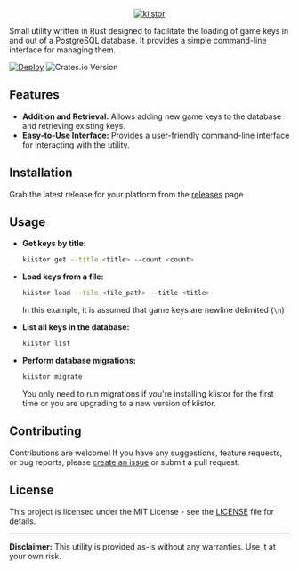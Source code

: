 <p align="center">
  <a href="https://github.com/tatupesonen/kiistor">
    <picture>
      <source media="(prefers-color-scheme: dark)" srcset="https://github.com/tatupesonen/kiistor/assets/7150217/89625127-4602-4bff-9186-3c5b8417f305">
      <img src="https://github.com/tatupesonen/kiistor/assets/7150217/89625127-4602-4bff-9186-3c5b8417f305" alt="kiistor" />
    </picture>
  </a>


Small utility written in Rust designed to facilitate the loading of game keys in and out of a PostgreSQL database. It provides a simple command-line interface for managing them.
</p>

[![Deploy](https://github.com/tatupesonen/kiistor/actions/workflows/release.yml/badge.svg)](https://github.com/tatupesonen/kiistor/actions/workflows/release.yml)
![Crates.io Version](https://img.shields.io/crates/v/kiistor)

## Features
- **Addition and Retrieval:** Allows adding new game keys to the database and retrieving existing keys.
- **Easy-to-Use Interface:** Provides a user-friendly command-line interface for interacting with the utility.

## Installation
Grab the latest release for your platform from the [releases](https://github.com/tatupesonen/kiistor/releases/latest) page

## Usage

- **Get keys by title:**

  ```bash
  kiistor get --title <title> --count <count>
  ```

- **Load keys from a file:**

  ```bash
  kiistor load --file <file_path> --title <title>
  ```
  In this example, it is assumed that game keys are newline delimited (`\n`)

- **List all keys in the database:**

  ```bash
  kiistor list
  ```

- **Perform database migrations:**

  ```bash
  kiistor migrate
  ```
  You only need to run migrations if you're installing kiistor for the first time or you are upgrading to a new version of kiistor.

## Contributing

Contributions are welcome! If you have any suggestions, feature requests, or bug reports, please [create an issue](https://github.com/tatupesonen/kiistor/issues) or submit a pull request.

## License

This project is licensed under the MIT License - see the [LICENSE](LICENSE) file for details.

---

**Disclaimer:** This utility is provided as-is without any warranties. Use it at your own risk.
